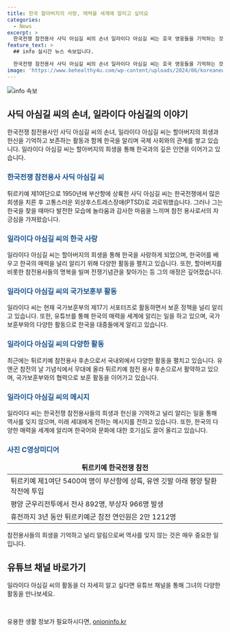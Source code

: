 ```yaml
---
title: 한국 할아버지의 사랑, 매력을 세계에 알리고 싶어요
categories:
  - News
excerpt: >
  한국전쟁 참전용사 사딕 아심길 씨의 손녀 일라이다 아심길 씨는 호국 영웅들을 기억하는 것이 그들에게 감사를 전하는 방법이라고 말했습니다. 한국전쟁 참전용사로서 겪은 경험과 한국에 끼친 영향에 대해 이야기하며, 현재는 국가보훈부의 제17기 서포터즈로 활동하고 있습니다. 또한, 한국을 유튜브를 통해 알리고, 서울관광재단의 홍보대사로 활동하며, 한국 문화와 역사에 대한 관심을 계속 이야기하는 등 다양한 방법으로 활발한 활동을 펼치고 있습니다. 함께하는 그의 전쟁 참전용사 할아버지에 대한 기억과 애정도 이야기되었습니다.
feature_text: >
  ## info 실시간 뉴스 속보입니다.

  한국전쟁 참전용사 사딕 아심길 씨의 손녀 일라이다 아심길 씨는 호국 영웅들을 기억하는 것이 그들에게 감사를 전하는 방법이라고 말했습니다. 한국전쟁 참전용사로서 겪은 경험과 한국에 끼친 영향에 대해 이야기하며, 현재는 국가보훈부의 제17기 서포터즈로 활동하고 있습니다. 또한, 한국을 유튜브를 통해 알리고, 서울관광재단의 홍보대사로 활동하며, 한국 문화와 역사에 대한 관심을 계속 이야기하는 등 다양한 방법으로 활발한 활동을 펼치고 있습니다. 함께하는 그의 전쟁 참전용사 할아버지에 대한 기억과 애정도 이야기되었습니다.
image: 'https://www.behealthy4u.com/wp-content/uploads/2024/06/koreanews.jpg'
---
```


<p><img src="https://www.behealthy4u.com/wp-content/uploads/2024/06/koreanews.jpg" alt="info 속보" /></p>

<h2 data-ke-size="size26">사딕 아심길 씨의 손녀, 일라이다 아심길의 이야기</h2>

<p data-ke-size="size16">한국전쟁 참전용사인 사딕 아심길 씨의 손녀, 일라이다 아심길 씨는 할아버지의 희생과 헌신을 기억하고 보존하는 활동과 함께 한국을 알리며 국제 사회와의 관계를 쌓고 있습니다. 일라이다 아심길 씨는 할아버지의 희생을 통해 한국과의 깊은 인연을 이어가고 있습니다.</p>

<h3><b><span style="color: #1a5490;">한국전쟁 참전용사 사딕 아심길 씨</span></b></h3>

<p data-ke-size="size16">튀르키예 제1여단으로 1950년에 부산항에 상륙한 사딕 아심길 씨는 한국전쟁에서 많은 희생을 치른 후 고통스러운 외상후스트레스장애(PTSD)로 괴로워했습니다. 그러나 그는 한국을 찾을 때마다 발전한 모습에 놀라움과 감사한 마음을 느끼며 참전 용사로서의 자긍심을 가져왔습니다.</p>

<h3><b><span style="color: #1a5490;">일라이다 아심길 씨의 한국 사랑</span></b></h3>

<p data-ke-size="size16">일라이다 아심길 씨는 할아버지의 희생을 통해 한국을 사랑하게 되었으며, 한국어를 배우고 한국의 매력을 널리 알리기 위해 다양한 활동을 펼치고 있습니다. 또한, 할아버지를 비롯한 참전용사들의 명복을 빌며 전쟁기념관을 찾아가는 등 그의 애정은 깊어졌습니다.</p>

<h3><b><span style="color: #1a5490;">일라이다 아심길 씨의 국가보훈부 활동</span></b></h3>

<p data-ke-size="size16">일라이다 씨는 현재 국가보훈부의 제17기 서포터즈로 활동하면서 보훈 정책을 널리 알리고 있습니다. 또한, 유튜브를 통해 한국의 매력을 세계에 알리는 일을 하고 있으며, 국가보훈부와의 다양한 활동으로 한국을 대중들에게 알리고 있습니다.</p>

<h3><b><span style="color: #1a5490;">일라이다 아심길 씨의 다양한 활동</span></b></h3>

<p data-ke-size="size16">최근에는 튀르키예 참전용사 후손으로서 국내외에서 다양한 활동을 펼치고 있습니다. 유엔군 참전의 날 기념식에서 무대에 올라 튀르키예 참전 용사 후손으로서 활약하고 있으며, 국가보훈부와의 협력으로 보훈 활동을 이어가고 있습니다.</p>

<h3><b><span style="color: #1a5490;">일라이다 아심길 씨의 메시지</span></b></h3>

<p data-ke-size="size16">일라이다 씨는 한국전쟁 참전용사들의 희생과 헌신을 기억하고 널리 알리는 일을 통해 역사를 잊지 않으며, 미래 세대에게 전하는 메시지를 전하고 있습니다. 또한, 한국의 다양한 매력을 세계에 알리며 한국어와 문화에 대한 호기심도 끌어 올리고 있습니다.</p>

<h3><b><span style="color: #1a5490;">사진 C영상미디어</span></b></h3>

<table>
  <thead>
    <tr>
      <td style="text-align: center; height: 17px;"><b>튀르키예 한국전쟁 참전</b></td>
    </tr>
  </thead>
  <tbody>
    <tr>
      <td style="text-align: left;">튀르키예 제1여단 5400여 명이 부산항에 상륙, 유엔 깃발 아래 평양 탈환 작전에 투입</td>
    </tr>
    <tr>
      <td style="text-align: left;">평양 군우리전투에서 전사 892명, 부상자 966명 발생</td>
    </tr>
    <tr>
      <td style="text-align: left;">휴전까지 3년 동안 튀르키예군 참전 연인원은 2만 1212명</td>
    </tr>
  </tbody>
</table>

<p data-ke-size="size16">참전용사들의 희생을 기억하고 널리 알림으로써 역사를 잊지 않는 것은 매우 중요한 일입니다.</p>

<h2 data-ke-size="size26">유튜브 채널 바로가기</h2>

<p data-ke-size="size16">일라이다 아심길 씨의 활동을 더 자세히 알고 싶다면 유튜브 채널을 통해 그녀의 다양한 활동을 만나보세요.</p>

<p data-ke-size="size16">&nbsp;</p>
유용한 생활 정보가 필요하시다면, <a href="https://onioninfo.kr" rel="dofollow">onioninfo.kr</a>


